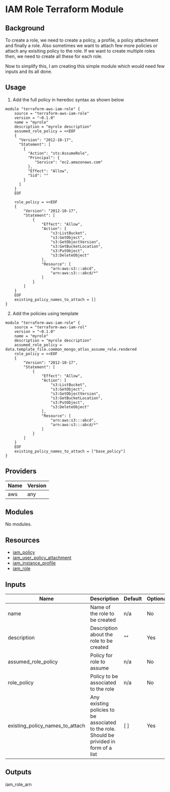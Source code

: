 # IAM Role Terraform Module

## Background

To create a role, we need to create a policy, a profile, a policy attachment and finally a role. Also sometimes we want to attach few more policies or attach any exisiting policy to the role. If we want to create multiple roles then, we need to create all these for each role.

Now to simplify this, I am creating this simple module which would need few inputs and its all done.

## Usage
1. Add the full policy in heredoc syntax as shown below
```hcl
module "terraform-aws-iam-role" {
    source = "terraform-aws-iam-role"
    version = "~0.1.0"
    name = "myrole"
    description = "myrole description"
    assumed_role_policy = <<EOF
    {
      "Version": "2012-10-17",
      "Statement": [
        {
          "Action": "sts:AssumeRole",
          "Principal": {
             "Service": "ec2.amazonaws.com"
          },
          "Effect": "Allow",
          "Sid": ""
        }
      ]
    }
    EOF

    role_policy = <<EOF
    {
        "Version": "2012-10-17",
        "Statement": [
            {
                "Effect": "Allow",
                "Action": [
                    "s3:ListBucket",
                    "s3:GetObject",
                    "s3:GetObjectVersion",
                    "s3:GetBucketLocation",
                    "s3:PutObject",
                    "s3:DeleteObject"
                ],
                "Resource": [
                    "arn:aws:s3:::abcd",
                    "arn:aws:s3:::abcd/*"
                ]
            }
        ]
    }
    EOF
    existing_policy_names_to_attach = []
}
```
2. Add the policies using template
```hcl
module "terraform-aws-iam-role" {
    source = "terraform-aws-iam-rol"
    version = "~0.1.0"
    name = "myrole"
    description = "myrole description"
    assumed_role_policy = data.template_file.common_mongo_atlas_assume_role.rendered
    role_policy = <<EOF
    {
        "Version": "2012-10-17",
        "Statement": [
            {
                "Effect": "Allow",
                "Action": [
                    "s3:ListBucket",
                    "s3:GetObject",
                    "s3:GetObjectVersion",
                    "s3:GetBucketLocation",
                    "s3:PutObject",
                    "s3:DeleteObject"
                ],
                "Resource": [
                    "arn:aws:s3:::abcd",
                    "arn:aws:s3:::abcd/*"
                ]
            }
        ]
    }
    EOF
    existing_policy_names_to_attach = ["base_policy"]
}
```

## Providers

| Name | Version |
|------|---------|
|  aws | any |


## Modules

No modules.


## Resources

- [iam_policy](https://registry.terraform.io/providers/hashicorp/aws/latest/docs/resources/iam_role_policy)
- [iam_user_policy_attachment](https://registry.terraform.io/providers/hashicorp/aws/latest/docs/resources/iam_policy_attachment)
- [iam_instance_profile](https://registry.terraform.io/providers/hashicorp/aws/latest/docs/resources/iam_instance_profile)
- [iam_role](https://registry.terraform.io/providers/hashicorp/aws/latest/docs/resources/iam_role)


## Inputs

|Name                             |Description                                                            |Default             |Optional|
|---------------------------------|-----------------------------------------------------------------------|--------------------|---------|
|name                                |Name of the role to be created                                    |n/a                 |No|
|description                         |Description about the role to be created                          |""                  |Yes|
|assumed_role_policy                 |Policy for role to assume                                        | n/a                 |No|
|role_policy                         |Policy to be associated to the role                               |n/a                 |No|
|existing_policy_names_to_attach     |Any existing policies to be associated to the role. Should be privided in form of a list     |[ ]                 |Yes|
                                          

## Outputs

iam_role_arn
